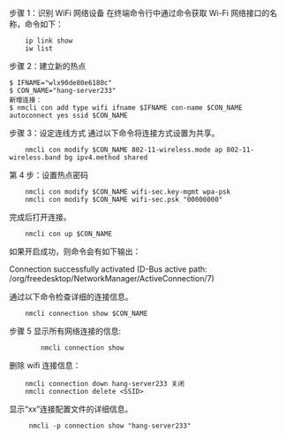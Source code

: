 步骤 1：识别 WiFi 网络设备
在终端命令行中通过命令获取 Wi-Fi 网络接口的名称，命令如下：

```
    ip link show
    iw list
```

步骤 2：建立新的热点

```
$ IFNAME="wlx90de80e6180c"
$ CON_NAME="hang-server233"
新增连接：
$ nmcli con add type wifi ifname $IFNAME con-name $CON_NAME autoconnect yes ssid $CON_NAME
```

步骤 3：设定连线方式
通过以下命令将连接方式设置为共享。

```
    nmcli con modify $CON_NAME 802-11-wireless.mode ap 802-11-wireless.band bg ipv4.method shared
```

第 4 步：设置热点密码

```
    nmcli con modify $CON_NAME wifi-sec.key-mgmt wpa-psk
    nmcli con modify $CON_NAME wifi-sec.psk "00000000"
```

完成后打开连接。

```
    nmcli con up $CON_NAME
```

如果开启成功，则命令会有如下输出：

Connection successfully activated (D-Bus active path: /org/freedesktop/NetworkManager/ActiveConnection/7)

通过以下命令检查详细的连接信息。

```
    nmcli connection show $CON_NAME
```

步骤 5 显示所有网络连接的信息:

```
        nmcli connection show
```

删除 wifi 连接信息：

```
    nmcli connection down hang-server233 关闭
    nmcli connection delete <SSID>
```

显示“xx”连接配置文件的详细信息。

```
     nmcli -p connection show "hang-server233"
```

